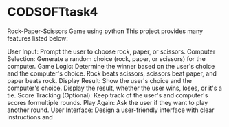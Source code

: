 # CODSOFTtask4
Rock-Paper-Scissors Game using python
This project provides many features listed below:

User Input: Prompt the user to choose rock, paper, or scissors.
Computer Selection: Generate a random choice (rock, paper, or scissors) for the computer.
Game Logic: Determine the winner based on the user's choice and the computer's choice.
Rock beats scissors, scissors beat paper, and paper beats rock.
Display Result: Show the user's choice and the computer's choice.
Display the result, whether the user wins, loses, or it's a tie.
Score Tracking (Optional): Keep track of the user's and computer's scores formultiple rounds.
Play Again: Ask the user if they want to play another round.
User Interface: Design a user-friendly interface with clear instructions and
